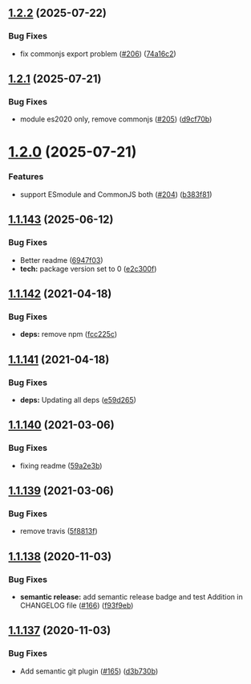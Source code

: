 ## [1.2.2](https://github.com/ayonious/nested-rules-engine/compare/v1.2.1...v1.2.2) (2025-07-22)


### Bug Fixes

* fix commonjs export problem ([#206](https://github.com/ayonious/nested-rules-engine/issues/206)) ([74a16c2](https://github.com/ayonious/nested-rules-engine/commit/74a16c27c257ca12bcf10fef859a5dac2739cf14))

## [1.2.1](https://github.com/ayonious/nested-rules-engine/compare/v1.2.0...v1.2.1) (2025-07-21)


### Bug Fixes

* module es2020 only, remove commonjs ([#205](https://github.com/ayonious/nested-rules-engine/issues/205)) ([d9cf70b](https://github.com/ayonious/nested-rules-engine/commit/d9cf70bfc786dd1cbf55698ffe2ac9d9c7c79f1f))

# [1.2.0](https://github.com/ayonious/nested-rules-engine/compare/v1.1.143...v1.2.0) (2025-07-21)


### Features

* support ESmodule and CommonJS both ([#204](https://github.com/ayonious/nested-rules-engine/issues/204)) ([b383f81](https://github.com/ayonious/nested-rules-engine/commit/b383f81ec05592f28f33eb9dc8dd3dc75095798c))

## [1.1.143](https://github.com/ayonious/nested-rules-engine/compare/v1.1.142...v1.1.143) (2025-06-12)


### Bug Fixes

* Better readme ([6947f03](https://github.com/ayonious/nested-rules-engine/commit/6947f0348afd8aa8c584e9c810af4ede3806be80))
* **tech:** package version set to 0 ([e2c300f](https://github.com/ayonious/nested-rules-engine/commit/e2c300f3d83d093f74da1c031f789baedb4146a4))

## [1.1.142](https://github.com/ayonious/nested-rules-engine/compare/v1.1.141...v1.1.142) (2021-04-18)


### Bug Fixes

* **deps:** remove npm ([fcc225c](https://github.com/ayonious/nested-rules-engine/commit/fcc225c284310a1ebafb22cea93be76aa6157469))

## [1.1.141](https://github.com/ayonious/nested-rules-engine/compare/v1.1.140...v1.1.141) (2021-04-18)


### Bug Fixes

* **deps:** Updating all deps ([e59d265](https://github.com/ayonious/nested-rules-engine/commit/e59d26566c5329ff331aee3aeabe115f13d3ca7f))

## [1.1.140](https://github.com/ayonious/nested-rules-engine/compare/v1.1.139...v1.1.140) (2021-03-06)


### Bug Fixes

* fixing readme ([59a2e3b](https://github.com/ayonious/nested-rules-engine/commit/59a2e3bd972730bec881fb3d2c447388ba7ab532))

## [1.1.139](https://github.com/ayonious/nested-rules-engine/compare/v1.1.138...v1.1.139) (2021-03-06)


### Bug Fixes

* remove travis ([5f8813f](https://github.com/ayonious/nested-rules-engine/commit/5f8813ff41c5e4d2e00d26e340fe98546020e6b3))

## [1.1.138](https://github.com/ayonious/nested-rules-engine/compare/v1.1.137...v1.1.138) (2020-11-03)


### Bug Fixes

* **semantic release:** add semantic release badge and test Addition in CHANGELOG file ([#166](https://github.com/ayonious/nested-rules-engine/issues/166)) ([f93f9eb](https://github.com/ayonious/nested-rules-engine/commit/f93f9eb7156e8135808e1078ae84ef13cf5c90e6))

## [1.1.137](https://github.com/ayonious/nested-rules-engine/compare/v1.1.136...v1.1.137) (2020-11-03)


### Bug Fixes

* Add semantic git plugin ([#165](https://github.com/ayonious/nested-rules-engine/issues/165)) ([d3b730b](https://github.com/ayonious/nested-rules-engine/commit/d3b730bcc06bf882d10fbf210c721dbcac787be5))
